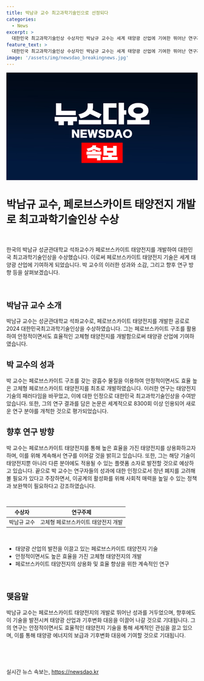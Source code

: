 ```yaml
---
title: 박남규 교수 최고과학기술인으로 선정되다
categories:
  - News
excerpt: >
  대한민국 최고과학기술인상 수상자인 박남규 교수는 세계 태양광 산업에 기여한 뛰어난 연구자로 선정되었다. 그의 페로브스카이트 태양전지 연구는 전례 없는 혁신으로 평가받았으며, 세계적으로도 높은 주목을 받았다. 뿐만 아니라, 박 교수는 과학기술연구에 대한 노력과 성과를 인정받아 정년 연장과 이공계 활성화를 위한 정책 제안을 했다. 그의 연구는 앞으로도 태양전지 및 관련 분야에서 더욱 빛을 발할 것으로 기대된다.
feature_text: >
  대한민국 최고과학기술인상 수상자인 박남규 교수는 세계 태양광 산업에 기여한 뛰어난 연구자로 선정되었다. 그의 페로브스카이트 태양전지 연구는 전례 없는 혁신으로 평가받았으며, 세계적으로도 높은 주목을 받았다. 뿐만 아니라, 박 교수는 과학기술연구에 대한 노력과 성과를 인정받아 정년 연장과 이공계 활성화를 위한 정책 제안을 했다. 그의 연구는 앞으로도 태양전지 및 관련 분야에서 더욱 빛을 발할 것으로 기대된다.
image: '/assets/img/newsdao_breakingnews.jpg'
---
```


<p><img src="/assets/img/newsdao_breakingnews.jpg" alt="ranknews 속보" /></p>

<h1>박남규 교수, 페로브스카이트 태양전지 개발로 최고과학기술인상 수상</h1>

<p data-ke-size="size16">&nbsp;</p>

<p>한국의 박남규 성균관대학교 석좌교수가 페로브스카이트 태양전지를 개발하여 대한민국 최고과학기술인상을 수상했습니다. 이로써 페로브스카이트 태양전지 기술은 세계 태양광 산업에 기여하게 되었습니다. 박 교수의 이러한 성과와 소감, 그리고 향후 연구 방향 등을 살펴보겠습니다.</p>

<p data-ke-size="size16">&nbsp;</p>

<h2 data-ke-size="size26">박남규 교수 소개</h2>

<p data-ke-size="size16">박남규 교수는 성균관대학교 석좌교수로, 페로브스카이트 태양전지를 개발한 공로로 2024 대한민국최고과학기술인상을 수상하였습니다. 그는 페로브스카이트 구조를 활용하여 안정적이면서도 효율적인 고체형 태양전지를 개발함으로써 태양광 산업에 기여하였습니다.</p>

<h2 data-ke-size="size26">박 교수의 성과</h2>

<p data-ke-size="size16">박 교수는 페로브스카이트 구조를 갖는 광흡수 물질을 이용하여 안정적이면서도 효율 높은 고체형 페로브스카이트 태양전지를 최초로 개발하였습니다. 이러한 연구는 태양전지 기술의 패러다임을 바꾸었고, 이에 대한 인정으로 대한민국 최고과학기술인상을 수여받았습니다. 또한, 그의 연구 결과를 담은 논문은 세계적으로 8300회 이상 인용되어 새로운 연구 분야를 개척한 것으로 평가되었습니다.</p>

<h2 data-ke-size="size26">향후 연구 방향</h2>

<p data-ke-size="size16">박 교수는 페로브스카이트 태양전지를 통해 높은 효율을 가진 태양전지를 상용화하고자 하며, 이를 위해 계속해서 연구를 이어갈 것을 밝히고 있습니다. 또한, 그는 해당 기술이 태양전지뿐 아니라 다른 분야에도 적용될 수 있는 플랫폼 소자로 발전할 것으로 예상하고 있습니다. 끝으로 박 교수는 연구자들의 성과에 대한 인정으로서 정년 폐지를 고려해 볼 필요가 있다고 주장하면서, 이공계의 활성화를 위해 사회적 매력을 높일 수 있는 정책과 보완책이 필요하다고 강조하였습니다.</p>

<p data-ke-size="size16">&nbsp;</p>

<table>
    <thead>
        <tr>
            <th style="text-align: center;"><b>수상자</b></th>
            <th style="text-align: center;"><b>연구주제</b></th>
        </tr>
    </thead>
    <tbody>
        <tr>
            <td style="text-align: center;">박남규 교수</td>
            <td style="text-align: center;">고체형 페로브스카이트 태양전지 개발</td>
        </tr>
    </tbody>
</table>

<p data-ke-size="size16">&nbsp;</p>

<ul>
    <li>태양광 산업의 발전을 이끌고 있는 페로브스카이트 태양전지 기술</li>
    <li>안정적이면서도 높은 효율을 가진 고체형 태양전지의 개발</li>
    <li>페로브스카이트 태양전지의 상용화 및 효율 향상을 위한 계속적인 연구</li>
</ul>

<p data-ke-size="size16">&nbsp;</p>

<h2 data-ke-size="size26">맺음말</h2>

<p data-ke-size="size16">박남규 교수는 페로브스카이트 태양전지의 개발로 뛰어난 성과를 거두었으며, 향후에도 이 기술을 발전시켜 태양광 산업과 기후변화 대응을 이끌어 나갈 것으로 기대됩니다. 그의 연구는 안정적이면서도 효율적인 태양전지 기술을 통해 세계적인 관심을 끌고 있으며, 이를 통해 태양광 에너지의 보급과 기후변화 대응에 기여할 것으로 기대됩니다.</p>

<p data-ke-size="size16">&nbsp;</p>

<p data-ke-size="size16">&nbsp;</p>
실시간 뉴스 속보는, <a href="https://newsdao.kr" rel="dofollow">https://newsdao.kr</a>


